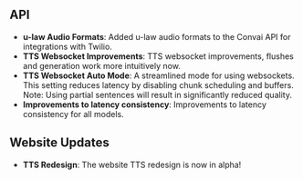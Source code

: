 ## API

- **u-law Audio Formats**: Added u-law audio formats to the Convai API for integrations with Twilio.
- **TTS Websocket Improvements**: TTS websocket improvements, flushes and generation work more intuitively now.
- **TTS Websocket Auto Mode**: A streamlined mode for using websockets. This setting reduces latency by disabling chunk scheduling and buffers. Note: Using partial sentences will result in significantly reduced quality.
- **Improvements to latency consistency**: Improvements to latency consistency for all models.

## Website Updates

- **TTS Redesign**: The website TTS redesign is now in alpha!
